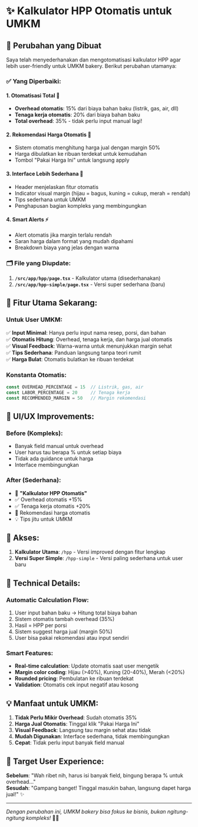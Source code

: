 # ✨ Kalkulator HPP Otomatis untuk UMKM

## 🎯 Perubahan yang Dibuat

Saya telah menyederhanakan dan mengotomatisasi kalkulator HPP agar lebih user-friendly untuk UMKM bakery. Berikut perubahan utamanya:

### ✅ Yang Diperbaiki:

#### 1. **Otomatisasi Total** 🤖
- **Overhead otomatis**: 15% dari biaya bahan baku (listrik, gas, air, dll)
- **Tenaga kerja otomatis**: 20% dari biaya bahan baku
- **Total overhead**: 35% - tidak perlu input manual lagi!

#### 2. **Rekomendasi Harga Otomatis** 🎯
- Sistem otomatis menghitung harga jual dengan margin 50%
- Harga dibulatkan ke ribuan terdekat untuk kemudahan
- Tombol "Pakai Harga Ini" untuk langsung apply

#### 3. **Interface Lebih Sederhana** 🎨
- Header menjelaskan fitur otomatis
- Indicator visual margin (hijau = bagus, kuning = cukup, merah = rendah)
- Tips sederhana untuk UMKM
- Penghapusan bagian kompleks yang membingungkan

#### 4. **Smart Alerts** ⚡
- Alert otomatis jika margin terlalu rendah
- Saran harga dalam format yang mudah dipahami
- Breakdown biaya yang jelas dengan warna

### 🗂️ File yang Diupdate:

1. **`/src/app/hpp/page.tsx`** - Kalkulator utama (disederhanakan)
2. **`/src/app/hpp-simple/page.tsx`** - Versi super sederhana (baru)

## 🚀 Fitur Utama Sekarang:

### Untuk User UMKM:
✅ **Input Minimal**: Hanya perlu input nama resep, porsi, dan bahan  
✅ **Otomatis Hitung**: Overhead, tenaga kerja, dan harga jual otomatis  
✅ **Visual Feedback**: Warna-warna untuk menunjukkan margin sehat  
✅ **Tips Sederhana**: Panduan langsung tanpa teori rumit  
✅ **Harga Bulat**: Otomatis bulatkan ke ribuan terdekat  

### Konstanta Otomatis:
```typescript
const OVERHEAD_PERCENTAGE = 15  // Listrik, gas, air
const LABOR_PERCENTAGE = 20     // Tenaga kerja
const RECOMMENDED_MARGIN = 50   // Margin rekomendasi
```

## 🎨 UI/UX Improvements:

### Before (Kompleks):
- Banyak field manual untuk overhead
- User harus tau berapa % untuk setiap biaya
- Tidak ada guidance untuk harga
- Interface membingungkan

### After (Sederhana):
- 🤖 **"Kalkulator HPP Otomatis"**
- ✅ Overhead otomatis +15%
- ✅ Tenaga kerja otomatis +20%  
- 🎯 Rekomendasi harga otomatis
- 💡 Tips jitu untuk UMKM

## 📱 Akses:

1. **Kalkulator Utama**: `/hpp` - Versi improved dengan fitur lengkap
2. **Versi Super Simple**: `/hpp-simple` - Versi paling sederhana untuk user baru

## 🔧 Technical Details:

### Automatic Calculation Flow:
1. User input bahan baku → Hitung total biaya bahan
2. Sistem otomatis tambah overhead (35%)
3. Hasil = HPP per porsi
4. Sistem suggest harga jual (margin 50%)
5. User bisa pakai rekomendasi atau input sendiri

### Smart Features:
- **Real-time calculation**: Update otomatis saat user mengetik
- **Margin color coding**: Hijau (>40%), Kuning (20-40%), Merah (<20%)
- **Rounded pricing**: Pembulatan ke ribuan terdekat
- **Validation**: Otomatis cek input negatif atau kosong

## 💡 Manfaat untuk UMKM:

1. **Tidak Perlu Mikir Overhead**: Sudah otomatis 35%
2. **Harga Jual Otomatis**: Tinggal klik "Pakai Harga Ini"
3. **Visual Feedback**: Langsung tau margin sehat atau tidak
4. **Mudah Digunakan**: Interface sederhana, tidak membingungkan
5. **Cepat**: Tidak perlu input banyak field manual

## 🎯 Target User Experience:

**Sebelum**: "Wah ribet nih, harus isi banyak field, bingung berapa % untuk overhead..."  
**Sesudah**: "Gampang banget! Tinggal masukin bahan, langsung dapet harga jual!" ✨

---

*Dengan perubahan ini, UMKM bakery bisa fokus ke bisnis, bukan ngitung-ngitung kompleks!* 🍞✨